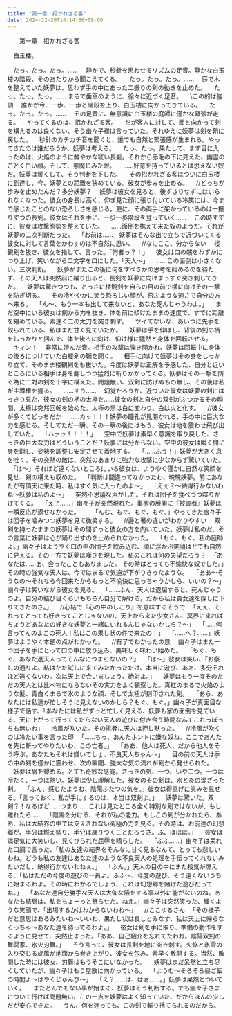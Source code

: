 ```yaml
---
title: "第一章　招かれざる客"
date: 2024-12-20T14:14:36+09:00
---
```

　　第一章　招かれざる客



　白玉楼。


　たっ。たっ。たっ。……
　静かで、秒針を思わせるリズムの足音。静かな白玉楼の階段、そのあたりから聞こえてくる。
　たっ。たっ。たっ。……
　庭で木を整えていた妖夢は、思わず手の中にあった二振りの剣の動きを止めた。
　たっ。たっ。たっ。……
まるで歯車のように、徐々に近づく足音。
　\この的は強調
　誰かが今、一歩、一歩と階段を上り、白玉楼に向かってきている。
　たっ。たっ。たっ。……
　その足音に、無意識に白玉楼の庭師に僅かな緊張が走る。
　やってくるのは、招かれざる客。
　だが客人に対して、面と向かって剣を構えるのは良くない、そう幽々子様は言っていた。それゆえに妖夢は剣を鞘に戻した。
　秒針のカチカチ音を聞くと、誰でも自然と緊張感が生まれる。やってきたのは誰だろうか、妖夢は考える。
　たっ、たっ。果たして、まず目に入ったのは、火焔のように鮮やかな紅い長髪。それから赤毛の下に見えた、幽霊のごとく白い顔。そして、悪魔じみた眼。
　……好意を持っているとは思えない奴だ。妖夢は暫くして、そう判断を下した。
　その招かれざる客はついに白玉楼に到達し、今、妖夢との距離を狭めている。彼女が歩みを止める。
　//どっちが歩みを止めたんだ？多分妖夢？
　妖夢は彼女を見ると、後ずさりせずにはいられなくなった。彼女の身長は高く、仰ぎ見た顔に張り付いている冷笑には、今まで感じたことのない恐ろしさを感じる。更に、その両手に架かっているのは一振りずつの長剣。彼女はそれを手に、一歩一歩階段を登っていく……
　この時すでに、彼女は攻撃態勢を整えていた。
　……面倒を携えて来た奴のようだ。それが妖夢の二次判断だった。
　「お前は……」妖夢はそんな出で立ちで近づいてくる彼女に対して言葉をかわすのは不自然に思い、
　//なにここ、分からない
　楼観剣を抜き、彼女を指して、言った。「何者っ？！」
　彼女は口の端をわずかにつり上げ、笑いながら二文字を口にした。「天人〜」
　……この面倒は小さくない。三次判断。
　妖夢がまたこの後に何をすべきかの思考を始めるのを待たず、その天人は突然前に躍り出ると、長剣を妖夢に向けまっすぐ突き刺してきた。
　妖夢は驚きつつも、とっさに楼観剣を自らの目の前で横に向けその一撃を防ぎ切る。
　その冷ややかに笑う恐ろしい顔が、飛ぶような速さで自分の方へ来る。
　「ん〜、もう一本も出して来ないと、あなた死んじゃうわよ。」
　まだ空中にいる彼女は剣から力を抜き、体を前に傾けたままの速度で、すでに距離を縮めている。素速く二の太刀を突き刺す。
　ツイてないな、あいつに先手を取られている、私はまだ甘く見ていたか。
　妖夢は手を伸ばし、背後の剣の柄をしっかりと掴んで、体を後ろに向け、仰け様に猛然と身体を回転させる。
　キィン！
　非常に澄んだ音。相手の攻撃は弾き開かれ、妖夢は回転中に身体の後ろにつけていた白楼剣の鞘を開く。
　相手に向けて妖夢はその身をしっかり立て、そのまま楼観剣をも抜いた。今度は妖夢は正解を予感した、自分と近いところにいる相手は身を翻しつつ猛烈に斬りかかってくる。妖夢はその一撃を防ぐ為に二対の剣を十字に構えた。問題無い、双剣に防げぬもの無し、その後は私が主導権を握る。
　……すう……
　幻覚だろうか、近づいた彼女は妖夢の剣にはっきり見た、彼女の剣の柄の太極を……彼女の剣と自分の双剣がぶつかるその瞬間、太極は突然回転を始めた。太極の黒は白に変わり、白は火と化す。
　//彼女が多くてどっちだか
　……カッ！！！妖夢の瞳孔が見開かれる、手の中に巨大な力を感じる。そしてただ一瞬、その一瞬の後にはもう、彼女は地を震わせ飛び出していた。
　「ハァッ！！！！」
　空中で妖夢は素早く意識を取り戻した、さっきの巨大な力はどういうことだ？妖夢には分からない。空中の彼女は瞬く間に身を翻し、姿勢を調整し安定させて着地する。
　「……ふう！」妖夢が大きく息を吐く。その突然の敵は、突然のあまりに強力な攻撃に少なからず驚いていた。
　「は〜」それほど遠くないところにいる彼女は、ようやく僅かに自然な笑顔を見せ、剣の構えも収めた。
　「判断は間違ってなかったわ、魂魄妖夢。前にあなたが有頂天に来た時、私はすぐ気に入ったのよ〜」
　「えぇ？〜納得行かないわね〜妖夢は私のよ〜」
　突然不思議な声がした。それは団子を食べつつ喋りかけてくる。
　「え？……」幽々子が突然現れた。事態の展開に『被害者』妖夢は一瞬反応が返せなかった。
　
　「んむ、もぐ、もぐ、もぐ。」やってきた幽々子は団子を噛みつつ妖夢を見て微笑する。
　//邊と著の違いがわかりやすい
　双剣を持ったままの妖夢はその間ずっと彼女の方を向いていた。妖夢は私のだ、その言葉に妖夢は心が踊り出すのを止められなかった。
　「もぐ、もぐ、私の庭師よ。」幽々子はようやく口の中の団子を飲み込む、顔に浮かぶ笑顔はとても自然に見える。その一方で妖夢は嘆きを現した。私のこれは何の失望だろう？
　「あなたは……あ、会ったこともありました。
その時はとっても不愉快な奴でした。」その時の強気な天人は、今ではまるで気迫が下がりきったような。
　「ああ〜そうなの〜それなら今回来たからもっと不愉快に思っちゃうかしら、いいの？〜」幽々子は笑いながら彼女を見る。
　「……ふん、天人は退屈すると、死んじゃうのよ。自分の結び目くらいもちろん自分で解ける。だから私は貴女達を探しに下りてきたのさ。」
　//心結で『心の中のしこり』を意味するそうで
　「ええ、それってとっても好きってことじゃないの、天上から来た少女さん、冥界に来ればちょうどあなたの好きな妖夢と一緒にいれるんじゃないかしら？〜」
　「……何言ってんのよこの死人！私はこの果し状の件で来たの！」
　「……へ？……」妖夢はようやく本題の点がわかった。
　//有了でわかったの意
　幽々子はまた一つ団子を手にとって口の中に放り込み、美味しく味わい始めた。
　「もぐ、もぐ、あなた達天人ってそんなにつまらないの？」
　「は〜」彼女は笑い、「お察しの通りよ。私はただ試しに来てみたかっただけ、本当に遊び、あぁ、多分それほど遠くないわ。次は天上で会いましょう、絶対よ。」
　妖夢はもう一度そのただの天人とは比べ物にならないその実力をよく観察した。真紅のまるで火焔のような髪、青白くまるで氷のような顔、そして太極が刻印された剣。
　「あら、あなたには私達が忙しそうに見えないのかしら？もぐ、もぐ。」幽々子が真面目な様子で話す、「あなたには私がずっと忙しく見える、妖夢も家の面倒を見ている、天に上がって行ってくだらない天人の遊びに付き合う時間なんてこれっぽっちも無いわ」
　冷風が吹いた。その挑発に天人は押し黙った。
　//冷風が吹くのは冷たい事を言った印
　「……ちっ、あんたホントに嫌な奴ね。ここであんたを先に斬ってやりたいわ、この亡者。」
　「ああ、他人は死人、だから他人をそう呼ぶ。あなたもそれは嫌いでしょ、不良天人ちゃん〜」
　目の前の天人は手の中の剣を僅かに震わせ、次の瞬間、強大な気の流れが剣から発せられた。
　妖夢は眉を顰める。とても奇妙な感覚。さっきの気、一つ、いや二つ。一つは冷たく、一つは熱い。妖夢は少し理解した、彼女のその剣は、氷と炎の混ざった剣。
　「ふん、感じたようね、陰陽ふたつの気を。」彼女は得意げに笑みを見せる。「言っておく、私が手にするのは、本当は双剣よ。」
　妖夢は驚いた。双剣？！なるほど……つまり……これは見たところ全く特別な剣ではないが、もし離れたら……
　「陰陽を分ける、それが私の能力。もしこの剣が分かれたら、ああ、私は大結界の中では支えきれない究極の力を見る。その時は、お前達の幻想郷が、半分は燃え盛り、半分は凍りつくことだろうさ。ふ、ははは。」
　彼女は満足気に大笑いし、見くびられた屈辱を晴らした。
　「ふふ……」幽々子は呆れた口調で言った、「私の友達の結界をそんなに甘く見るなんて、とっても悲しいわね。どうも私の友達はあなた達のような不良天人の処理を手伝ってくれないみたいだし、納得行かないわねぇ。」
　「ふん。」天人の目の中にまた殺気が燃える、「私はただの今度の遊びの一員よ。ふふ〜、今度の遊び、そう遠くないうちに始まるわよ。その時にわかるでしょう、これは幻想郷を賭けた遊びだってね。」
　「あなた達自分勝手な天人は大仰な話をする事以外に能がないのね。あなたも結局は、私をちょーっと怒らせた。ねえ。」幽々子は突然笑った、輝くような笑顔で、「出場するかはわからないわね〜」
　//ここゆるさん
　「その様子だと意思はあるみたいね〜いいわ、果たし状は良しとみなす、私は天上に帰らなくっちゃ〜あなた達を待ってるわよ。」
　彼女は剣を手に取り、準備の動作をするように見せて、突然止まった。「ああ、自己紹介を忘れてたわね。陰陽双剣の舞闘家、氷火刃舞。」
　そう言って、彼女は長剣を地に突き刺す。火焔と氷雪の入り交じる旋風が地面から巻き上がり、彼女を包み、素早く散開する。当然、散開した時には彼女、刃舞はもうそこにいなかった。
　妖夢はまだ呆然と立ち尽くしていたが、幽々子はもう屋敷に向かっている。
　「ようむ〜そろそろ昼ご飯の時間よ〜はやくじゅんび〜」
　「え？……は、はぁ……。」妖夢は呆然とついていく。
　またとんでもない事が始まる、妖夢はそう判断する。でも幽々子さまについて行けば問題無い、この一点を妖夢はよく知っていた、だからほんの少しだが安心できた。
　うん、何を迷っても、この剣で斬り捨てられるのだから。
